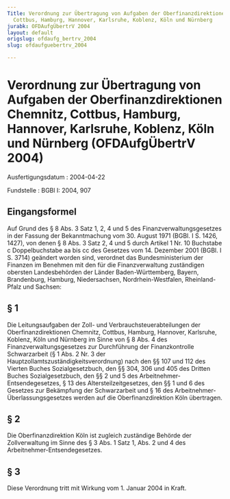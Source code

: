 ```yaml
---
Title: Verordnung zur Übertragung von Aufgaben der Oberfinanzdirektionen Chemnitz,
  Cottbus, Hamburg, Hannover, Karlsruhe, Koblenz, Köln und Nürnberg
jurabk: OFDAufgÜbertrV 2004
layout: default
origslug: ofdaufg_bertrv_2004
slug: ofdaufguebertrv_2004

---
```


# Verordnung zur Übertragung von Aufgaben der Oberfinanzdirektionen Chemnitz, Cottbus, Hamburg, Hannover, Karlsruhe, Koblenz, Köln und Nürnberg (OFDAufgÜbertrV 2004)

Ausfertigungsdatum
:   2004-04-22

Fundstelle
:   BGBl I: 2004, 907

## Eingangsformel

Auf Grund des § 8 Abs. 3 Satz 1, 2, 4 und 5 des
Finanzverwaltungsgesetzes in der Fassung der Bekanntmachung vom 30.
August 1971 (BGBl. I S. 1426, 1427), von denen § 8 Abs. 3 Satz 2, 4
und 5 durch Artikel 1 Nr. 10 Buchstabe c Doppelbuchstabe aa bis cc des
Gesetzes vom 14. Dezember 2001 (BGBl. I S. 3714) geändert worden sind,
verordnet das Bundesministerium der Finanzen im Benehmen mit den für
die Finanzverwaltung zuständigen obersten Landesbehörden der Länder
Baden-Württemberg, Bayern, Brandenburg, Hamburg, Niedersachsen,
Nordrhein-Westfalen, Rheinland-Pfalz und Sachsen:

## § 1

Die Leitungsaufgaben der Zoll- und Verbrauchsteuerabteilungen der
Oberfinanzdirektionen Chemnitz, Cottbus, Hamburg, Hannover, Karlsruhe,
Koblenz, Köln und Nürnberg im Sinne von § 8 Abs. 4 des
Finanzverwaltungsgesetzes zur Durchführung der Finanzkontrolle
Schwarzarbeit (§ 1 Abs. 2 Nr. 3 der
Hauptzollamtszuständigkeitsverordnung) nach den §§ 107 und 112 des
Vierten Buches Sozialgesetzbuch, den §§ 304, 306 und 405 des Dritten
Buches Sozialgesetzbuch, den §§ 2 und 5 des Arbeitnehmer-
Entsendegesetzes, § 13 des Altersteilzeitgesetzes, den §§ 1 und 6 des
Gesetzes zur Bekämpfung der Schwarzarbeit und § 16 des Arbeitnehmer-
Überlassungsgesetzes werden auf die Oberfinanzdirektion Köln
übertragen.

## § 2

Die Oberfinanzdirektion Köln ist zugleich zuständige Behörde der
Zollverwaltung im Sinne des § 3 Abs. 1 Satz 1, Abs. 2 und 4 des
Arbeitnehmer-Entsendegesetzes.

## § 3

Diese Verordnung tritt mit Wirkung vom 1. Januar 2004 in Kraft.

